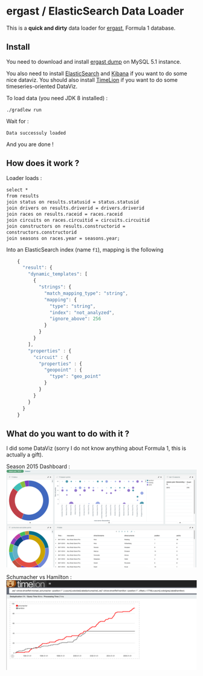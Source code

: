 # ergast / ElasticSearch Data Loader

This is a **quick and dirty** data loader for [ergast](http://ergast.com/mrd/), Formula 1 database.


## Install 

You need to download and install [ergast dump](http://ergast.com/downloads/f1db.sql.gz) on MySQL 5.1 instance.

You also need to install [ElasticSearch](https://www.elastic.co/downloads/elasticsearch) and [Kibana](https://www.elastic.co/downloads/kibana) if you want to do some nice dataviz. You should also install [TimeLion](https://www.elastic.co/blog/timelion-timeline) if you want to do some timeseries-oriented DataViz.

To load data (you need JDK 8 installed) : 
    
    ./gradlew run
    
Wait for : 

    Data successuly loaded
    
And you are done !


## How does it work ?

Loader loads : 

    select *
    from results
    join status on results.statusid = status.statusid
    join drivers on results.driverid = drivers.driverid
    join races on results.raceid = races.raceid
    join circuits on races.circuitid = circuits.circuitid
    join constructors on results.constructorid = constructors.constructorid
    join seasons on races.year = seasons.year;
    
Into an ElasticSearch index (name `f1`), mapping is the following 

```javascript
    {
      "result": {
        "dynamic_templates": [
          {
            "strings": {
              "match_mapping_type": "string",
              "mapping": {
                "type": "string",
                "index": "not_analyzed",
                "ignore_above": 256
              }
            }
          }
        ],
        "properties" : {
          "circuit" : {
            "properties" : {
              "geopoint" : {
                "type": "geo_point"
              }
            }
          }
        }
      }
    }
```

## What do you want to do with it ?

I did some DataViz (sorry I do not know anything about Formula 1, this is actually a gift).

Season 2015 Dashboard : 
![](screenshots/kibana.png)

Schumacher vs Hamilton : 
![](screenshots/timelion.png)